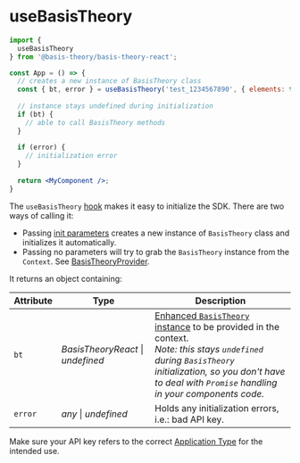 # useBasisTheory

```jsx
import { 
  useBasisTheory
} from '@basis-theory/basis-theory-react';

const App = () => {
  // creates a new instance of BasisTheory class
  const { bt, error } = useBasisTheory('test_1234567890', { elements: true });
  
  // instance stays undefined during initialization
  if (bt) {
    // able to call BasisTheory methods
  }
  
  if (error) {
    // initialization error
  }
  
  return <MyComponent />;
}
```

The `useBasisTheory` <a href="https://reactjs.org/docs/hooks-intro.html" target="_blank">hook</a> makes it easy to initialize the SDK. There are two ways of calling it:

- Passing [init parameters](#initialize) creates a new instance of `BasisTheory` class and initializes it automatically.
- Passing no parameters will try to grab the `BasisTheory` instance from the `Context`. See [BasisTheoryProvider](#basistheoryprovider).

It returns an object containing:

Attribute  | Type                                  | Description
---------- | ------------------------------------- | -----------
`bt`       | *BasisTheoryReact* &#124; *undefined* | [Enhanced `BasisTheory` instance](#basistheoryreact) to be provided in the context. <br><i>Note: this stays `undefined` during `BasisTheory` initialization, so you don't have to deal with `Promise` handling in your components code.</i>
`error`    | *any* &#124; *undefined*              | Holds any initialization errors, i.e.: bad API key.

<aside class="notice">
  <span>Make sure your API key refers to the correct <a href="/api-reference#applications-application-types">Application Type</a> for the intended use.</span>
</aside>
